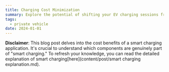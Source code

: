 ```yaml
---
title: Charging Cost Minimization
summary: Explore the potential of shifting your EV charging sessions from evening to night!
tags:
  - private vehicle
date: 2024-01-01
---
```

**Disclaimer**: This blog post delves into the cost benefits of a smart charging application. It's crucial to understand which components are genuinely part of "smart charging." To refresh your knowledge, you can read the detailed explanation of smart charging[here](content/post/smart charging explanation.md).
